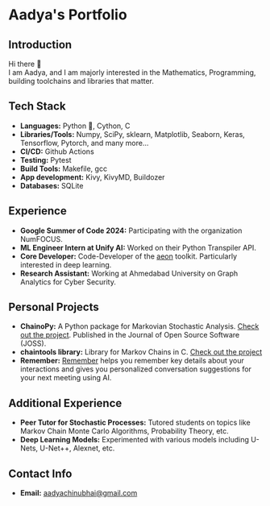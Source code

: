 # Aadya's Portfolio

## Introduction
Hi there 👋  
I am Aadya, and I am majorly interested in the Mathematics, Programming, building toolchains and libraries that matter.

## Tech Stack
- **Languages:** Python 🐍, Cython, C
- **Libraries/Tools:** Numpy, SciPy, sklearn, Matplotlib, Seaborn, Keras, Tensorflow, Pytorch, and many more...
- **CI/CD:** Github Actions
- **Testing:** Pytest
- **Build Tools:** Makefile, gcc
- **App development:** Kivy, KivyMD, Buildozer
- **Databases:** SQLite

## Experience
- **Google Summer of Code 2024:** Participating with the organization NumFOCUS.
- **ML Engineer Intern at Unify AI:** Worked on their Python Transpiler API.
- **Core Developer:** Code-Developer of the [aeon](https://github.com/aeon-toolkit/aeon) toolkit. Particularly interested in deep learning.
- **Research Assistant:** Working at Ahmedabad University on Graph Analytics for Cyber Security.

## Personal Projects
- **ChainoPy:** A Python package for Markovian Stochastic Analysis. [Check out the project](https://github.com/aadya940/chainopy). Published in the Journal of Open Source Software (JOSS).
- **chaintools library:** Library for Markov Chains in C. [Check out the project](https://github.com/aadya940/chaintools)
- **Remember:** [Remember](https://github.com/aadya940/Remeber) helps you remember key details about your interactions and gives you personalized conversation suggestions for your next meeting using AI.

## Additional Experience
- **Peer Tutor for Stochastic Processes:** Tutored students on topics like Markov Chain Monte Carlo Algorithms, Probability Theory, etc.
- **Deep Learning Models:** Experimented with various models including U-Nets, U-Net++, Alexnet, etc.

## Contact Info
- **Email:** [aadyachinubhai@gmail.com](mailto:aadyachinubhai@gmail.com)
